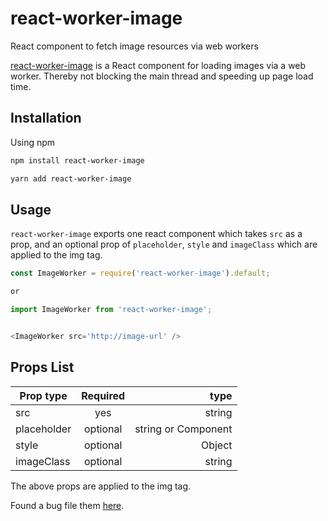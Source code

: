 # react-worker-image
React component to fetch image resources via web workers

[react-worker-image](https://www.npmjs.com/package/react-worker-image) is a React component for loading images via a web worker. Thereby not blocking the main thread and speeding up page load time.

## Installation
Using npm

```bash
npm install react-worker-image

yarn add react-worker-image
```

## Usage

`react-worker-image` exports one react component which takes `src` as a prop, and an optional prop of `placeholder`, `style` and `imageClass` which are applied to the img tag.

```javascript
const ImageWorker = require('react-worker-image').default;

or

import ImageWorker from 'react-worker-image';


<ImageWorker src='http://image-url' />

```

## Props List


| Prop type        | Required           | type  |
| ------------- |:-------------:| --------------:|
| src      | yes |  string |
| placeholder      | optional      |   string or Component|
| style | optional     |    Object |
|imageClass | optional | string

The above props are applied to the img tag.

Found a bug file them [here](https://github.com/nitish24p/react-worker-image/issues).